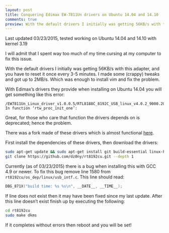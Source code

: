 ```yaml
---
layout: post
title: Conquering Edimax EW-7811Un drivers on Ubuntu 14.04 and 14.10
comments: true
preview: With the default drivers I initially was getting 56KB/s with this adapter and had to reset it every 3-5 minutes.  I made some (crappy) tweaks and got up to 2MB/s. Which was enough to install vim and fix the problem.
---
```


<div class="message">
  Last updated 03/23/2015, tested working on Ubuntu 14.04 and 14.10 with kernel 3.19
</div>

I will admit that I spent way too much of my time cursing at my computer to fix this issue.

With the default drivers I initially was getting 56KB/s with this adapter, and you have to reset it once every 3-5 minutes. I made some (crappy) tweaks and got up to 2MB/s. Which was enough to install vim and fix the problem.

With Edimax’s drivers they provide when installing on Ubuntu 14.04 you will get something like this error:

```
/EW7811Un_Linux_driver_v1.0.0.5/RTL8188C_8192C_USB_linux_v4.0.2_9000.20130911/driver/rtl8188C_8192C_usb_linux_v4.0.2_9000.20130911/os_dep/linux/os_intfs.c: In function ‘rtw_proc_init_one’:
```

Great, for those who care that function the drivers depends on is deprecated; hence the problem.

There was a fork made of these drivers which is almost functional [here](https://github.com/dz0ny/rt8192cu).

First install the dependencies of these drivers, then download the drivers:

```bash
sudo apt-get update && sudo apt-get install git build-essential linux-headers-generic dkms
git clone https://github.com/dz0ny/rt8192cu.git --depth 1
```

Currently (as of 03/23/2015) there is a bug when installing this with GCC 4.9 or newer. To fix this bug remove line 1580 from `rt8192cu/os_dep/linux/usb_intf.c`. This line should read:

```c
DBG_871X("build time: %s %s\n", __DATE__, __TIME__);
```

If line does not exist then it may have been fixed since my last update. After this line doesn’t exist finish up by executing the following:

```bash
cd rt8192cu
sudo make dkms
```

If it completes without errors then reboot and you will be set!
